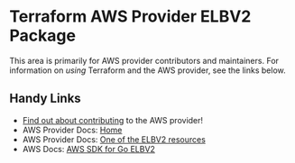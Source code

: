 # Terraform AWS Provider ELBV2 Package

This area is primarily for AWS provider contributors and maintainers. For information on _using_ Terraform and the AWS provider, see the links below.

## Handy Links

* [Find out about contributing](https://hashicorp.github.io/terraform-provider-aws/#contribute) to the AWS provider!
* AWS Provider Docs: [Home](https://registry.terraform.io/providers/hashicorp/aws/latest/docs)
* AWS Provider Docs: [One of the ELBV2 resources](https://registry.terraform.io/providers/hashicorp/aws/latest/docs/resources/lb)
* AWS Docs: [AWS SDK for Go ELBV2](https://docs.aws.amazon.com/sdk-for-go/api/service/elbv2/)
